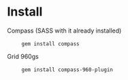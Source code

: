 Install
====================

<p>Compass (SASS with it already installed)</p>
<pre>
	<code>gem install compass</code>
</pre>

<p>Grid 960gs</p>
<pre>
	<code>gem install compass-960-plugin</code>
</pre>